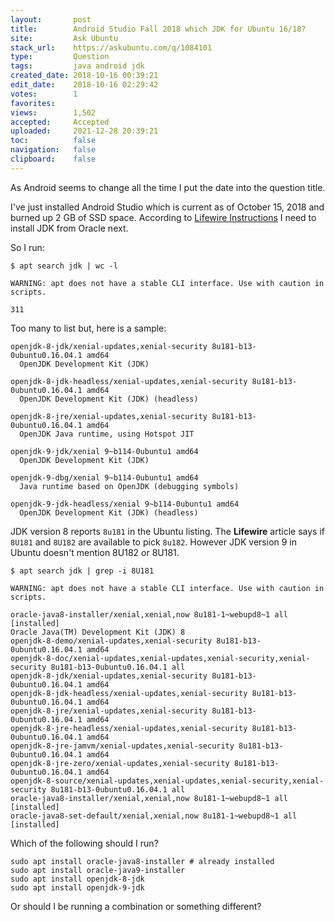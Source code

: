 ```yaml
---
layout:       post
title:        Android Studio Fall 2018 which JDK for Ubuntu 16/18?
site:         Ask Ubuntu
stack_url:    https://askubuntu.com/q/1084101
type:         Question
tags:         java android jdk
created_date: 2018-10-16 00:39:21
edit_date:    2018-10-16 02:29:42
votes:        1
favorites:    
views:        1,502
accepted:     Accepted
uploaded:     2021-12-28 20:39:21
toc:          false
navigation:   false
clipboard:    false
---
```


As Android seems to change all the time I put the date into the question title.

I've just installed Android Studio which is current as of October 15, 2018 and burned up 2 GB of SSD space. According to [Lifewire Instructions][1] I need to install JDK from Oracle next.

So I run:



``` text
$ apt search jdk | wc -l

WARNING: apt does not have a stable CLI interface. Use with caution in scripts.

311

```

Too many to list but, here is a sample:

``` text
openjdk-8-jdk/xenial-updates,xenial-security 8u181-b13-0ubuntu0.16.04.1 amd64
  OpenJDK Development Kit (JDK)

openjdk-8-jdk-headless/xenial-updates,xenial-security 8u181-b13-0ubuntu0.16.04.1 amd64
  OpenJDK Development Kit (JDK) (headless)

openjdk-8-jre/xenial-updates,xenial-security 8u181-b13-0ubuntu0.16.04.1 amd64
  OpenJDK Java runtime, using Hotspot JIT

openjdk-9-jdk/xenial 9~b114-0ubuntu1 amd64
  OpenJDK Development Kit (JDK)

```

``` text
openjdk-9-dbg/xenial 9~b114-0ubuntu1 amd64
  Java runtime based on OpenJDK (debugging symbols)

```

``` text
openjdk-9-jdk-headless/xenial 9~b114-0ubuntu1 amd64
  OpenJDK Development Kit (JDK) (headless)

```

JDK version 8 reports `8u181` in the Ubuntu listing. The **Lifewire** article says if `8U181` and `8U182` are available to pick `8u182`. However JDK version 9 in Ubuntu doesn't mention 8U182 or 8U181.

``` text
$ apt search jdk | grep -i 8U181

WARNING: apt does not have a stable CLI interface. Use with caution in scripts.

oracle-java8-installer/xenial,xenial,now 8u181-1~webupd8~1 all [installed]
Oracle Java(TM) Development Kit (JDK) 8
openjdk-8-demo/xenial-updates,xenial-security 8u181-b13-0ubuntu0.16.04.1 amd64
openjdk-8-doc/xenial-updates,xenial-updates,xenial-security,xenial-security 8u181-b13-0ubuntu0.16.04.1 all
openjdk-8-jdk/xenial-updates,xenial-security 8u181-b13-0ubuntu0.16.04.1 amd64
openjdk-8-jdk-headless/xenial-updates,xenial-security 8u181-b13-0ubuntu0.16.04.1 amd64
openjdk-8-jre/xenial-updates,xenial-security 8u181-b13-0ubuntu0.16.04.1 amd64
openjdk-8-jre-headless/xenial-updates,xenial-security 8u181-b13-0ubuntu0.16.04.1 amd64
openjdk-8-jre-jamvm/xenial-updates,xenial-security 8u181-b13-0ubuntu0.16.04.1 amd64
openjdk-8-jre-zero/xenial-updates,xenial-security 8u181-b13-0ubuntu0.16.04.1 amd64
openjdk-8-source/xenial-updates,xenial-updates,xenial-security,xenial-security 8u181-b13-0ubuntu0.16.04.1 all
oracle-java8-installer/xenial,xenial,now 8u181-1~webupd8~1 all [installed]
oracle-java8-set-default/xenial,xenial,now 8u181-1~webupd8~1 all [installed]

```

Which of the following should I run?

``` text
sudo apt install oracle-java8-installer # already installed
sudo apt install oracle-java9-installer
sudo apt install openjdk-8-jdk
sudo apt install openjdk-9-jdk

```

Or should I be running a combination or something different?

  [1]: https://www.lifewire.com/install-android-studio-for-linux-4056779






